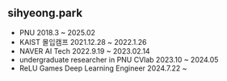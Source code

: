 ## sihyeong.park
- PNU 2018.3 ~ 2025.02
- KAIST 몰입캠프 2021.12.28 ~ 2022.1.26
- NAVER AI Tech 2022.9.19 ~ 2023.02.14
- undergraduate researcher in PNU CVlab 2023.10 ~ 2024.05
- ReLU Games Deep Learning Engineer 2024.7.22 ~ 

